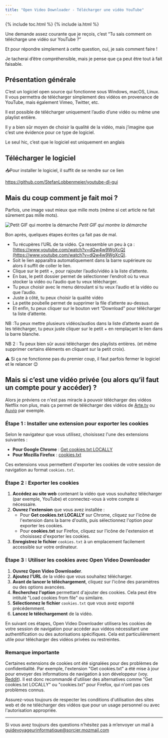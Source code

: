 ```yaml
---
title: "Open Video Downloader - Télécharger une vidéo YouTube"
---
```

{% include toc.html %}
{% include ia.html %} 

Une demande assez courante que je reçois, c’est “Tu sais comment on télécharge une vidéo sur YouTube ?”

Et pour répondre simplement à cette question, oui, je sais comment faire !

Je tacherai d’être compréhensible, mais je pense que ça peut être tout à fait faisable.

## Présentation générale

C’est un logiciel open source qui fonctionne sous Windows, macOS, Linux. Il vous permettra de télécharger simplement des vidéos en provenance de YouTube, mais également Vimeo, Twitter, etc.

Il est possible de télécharger uniquement l’audio d’une vidéo ou même une playlist entière. 

Il y a bien sûr moyen de choisir la qualité de la vidéo, mais j’imagine que c’est une évidence pour ce type de logiciel. 

Le seul hic, c’est que le logiciel est uniquement en anglais

## Télécharger le logiciel
<p class="encart"> 
📥Pour installer le logiciel, il suffit de se rendre sur ce lien 

<a href="https://github.com/StefanLobbenmeier/youtube-dl-gui" class="bouton"> https://github.com/StefanLobbenmeier/youtube-dl-gui </a>
</p>

## Mais du coup comment je fait moi ?

Parfois, une image vaut mieux que mille mots (même si cet article ne fait sûrement pas mille mots). 

![Petit GIF qui montre la démarche](https://github.com/jely2002/youtube-dl-gui/raw/master/ytdlgui_demo.gif)
_Petit GIF qui montre la démarche_

Bon après, quelques étapes écrites ça fait pas de mal. 

- Tu récupères l’URL de ta vidéo. Ça ressemble un peu à ça : [https://www.youtube.com/watch?v=dQw4w9WgXcQ](https://www.youtube.com/watch?v=dQw4w9WgXcQ).
- Soit le lien apparaîtra automatiquement dans la barre supérieure ou alors il suffit de coller le lien.
- Clique sur le petit +, pour rajouter l’audio/vidéo à la liste d’attente.
- En bas, le petit dossier permet de sélectionner l’endroit où tu veux stocker la vidéo ou l’audio que tu veux télécharger.
- Tu peux choisir avec le menu déroulant si tu veux l’audio et la vidéo ou que l’audio.
- Juste à côté, tu peux choisir la qualité vidéo
- La petite poubelle permet de supprimer la file d’attente au-dessus.
- Et enfin, tu peux cliquer sur le bouton vert “Download” pour télécharger ta liste d’attente.

NB :Tu peux mettre plusieurs vidéos/audios dans la liste d’attente avant de les télécharger, tu peux juste cliquer sur le petit + en remplaçant le lien dans la barre blanche.

NB 2 : Tu peux bien sûr aussi télécharger des playlists entières. (et même supprimer certains éléments en cliquant sur la petit croix).

⚠️ Si ça ne fonctionne pas du premier coup, il faut parfois fermer le logiciel et le relancer 😉

## Mais si c’est une vidéo privée (ou alors qu’il faut un compte pour y accéder) ?

Alors je préviens ce n'est pas miracle à pouvoir télécharger des vidéos Netflix non plus, mais ça permet de télécharger des vidéos de [Arte.tv](http://Arte.tv) ou [Auvio](https://www.rtbf.be/auvio/) par exemple. 

### **Étape 1 : Installer une extension pour exporter les cookies**

Selon le navigateur que vous utilisez, choisissez l'une des extensions suivantes :

- **Pour Google Chrome** : [Get cookies.txt LOCALLY](https://chrome.google.com/detail/get-cookiestxt-locally/cclelndahbckbenkjhflpdbgdldlbecc)
- **Pour Mozilla Firefox** : [cookies.txt](https://addons.mozilla.org/fr/firefox/addon/cookies-txt/)

Ces extensions vous permettent d'exporter les cookies de votre session de navigation au format `cookies.txt`.

### **Étape 2 : Exporter les cookies**

1. **Accédez au site web** contenant la vidéo que vous souhaitez télécharger (par exemple, YouTube) et connectez-vous à votre compte si nécessaire.
2. **Ouvrez l'extension** que vous avez installée :
    - Pour **Get cookies.txt LOCALLY** sur Chrome, cliquez sur l'icône de l'extension dans la barre d'outils, puis sélectionnez l'option pour exporter les cookies.
    - Pour **cookies.txt** sur Firefox, cliquez sur l'icône de l'extension et choisissez d'exporter les cookies.
3. **Enregistrez le fichier** `cookies.txt` à un emplacement facilement accessible sur votre ordinateur.

### **Étape 3 : Utiliser les cookies avec Open Video Downloader**

1. **Ouvrez Open Video Downloader**.
2. **Ajoutez l'URL** de la vidéo que vous souhaitez télécharger.
3. **Avant de lancer le téléchargement**, cliquez sur l'icône des paramètres ou des options avancées.
4. **Recherchez l'option** permettant d'ajouter des cookies. Cela peut être intitulé "Load cookies from file" ou similaire.
5. **Sélectionnez le fichier** `cookies.txt` que vous avez exporté précédemment.
6. **Lancez le téléchargement** de la vidéo.

En suivant ces étapes, Open Video Downloader utilisera les cookies de votre session de navigation pour accéder aux vidéos nécessitant une authentification ou des autorisations spécifiques. Cela est particulièrement utile pour télécharger des vidéos privées ou restreintes.

### **Remarque importante**

Certaines extensions de cookies ont été signalées pour des problèmes de confidentialité. Par exemple, l'extension "Get cookies.txt" a été mise à jour pour envoyer des informations de navigation à son développeur (voy. [Reddit](https://www.reddit.com/r/youtubedl/comments/10ar7o7/if_youve_been_using_the_get_cookiestxt_chrome/?tl=fr&utm_source=chatgpt.com)). Il est donc recommandé d'utiliser des alternatives comme "Get cookies.txt LOCALLY" ou "cookies.txt" pour Firefox, qui n'ont pas ces problèmes connus.

Assurez-vous toujours de respecter les conditions d'utilisation des sites web et de ne télécharger des vidéos que pour un usage personnel ou avec l'autorisation appropriée.

---

Si vous avez toujours des questions n’hésitez pas à m’envoyer un mail à [guidevoyageurinformatique@sorcier.mozmail.com](mailto:guidevoyageurinformatique@sorcier.mozmail.com)